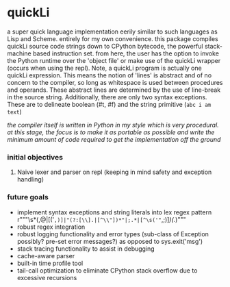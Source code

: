 # quickLi
a super quick language implementation eerily similar to such languages as Lisp and Scheme. entirely for my own convenience. this package compiles quickLi source code strings down to  CPython bytecode, the powerful stack-machine based instruction set. from here, the user has the option to invoke the Python runtime over the 'object file' or make use of the quickLi wrapper (occurs when using the repl). Note, a quickLi program is actually one quickLi expression. This means the notion of 'lines' is abstract and of no concern to the compiler, so long as whitespace is used between procedures and operands. These abstract lines are determined by the use of line-break in the source string. Additionally, there are only two syntax exceptions. These are to delineate boolean (#t, #f) and the string primitive (`abc i am text`)

*the compiler itself is written in Python in my style which is very procedural. at this stage, the focus is to make it as portable as possible and write the minimum amount of code required to get the implementation off the ground*

### initial objectives
1. Naive lexer and parser on repl (keeping in mind safety and exception handling)

### future goals
*  implement syntax exceptions and string literals into lex regex pattern r"""\s*(,@|[('`,)]|"(?:[\\].|[^\\"])*"|;.*|[^\s('"`,;)]*)(.*)"""
* robust regex integration 
* robust logging functionality and error types (sub-class of Exception possibly? pre-set error messages?) as opposed to sys.exit('msg')
* stack tracing functionality to assist in debugging
* cache-aware parser
* built-in time profile tool
* tail-call optimization to eliminate CPython stack overflow due to excessive recursions
